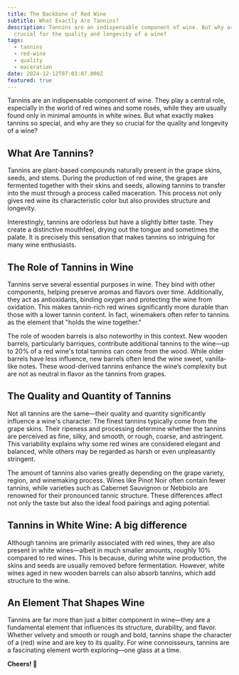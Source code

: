 ```yaml
---
title: The Backbone of Red Wine
subtitle: What Exactly Are Tannins?
description: Tannins are an indispensable component of wine. But why are they so
  crucial for the quality and longevity of a wine?
tags:
  - tannins
  - red-wine
  - quality
  - maceration
date: 2024-12-12T07:03:07.000Z
featured: true
---
```


Tannins are an indispensable component of wine. They play a central role, especially in the world of red wines and some rosés, while they are usually found only in minimal amounts in white wines. But what exactly makes tannins so special, and why are they so crucial for the quality and longevity of a wine?

## **What Are Tannins?**

Tannins are plant-based compounds naturally present in the grape skins, seeds, and stems. During the production of red wine, the grapes are fermented together with their skins and seeds, allowing tannins to transfer into the must through a process called maceration. This process not only gives red wine its characteristic color but also provides structure and longevity.

Interestingly, tannins are odorless but have a slightly bitter taste. They create a distinctive mouthfeel, drying out the tongue and sometimes the palate. It is precisely this sensation that makes tannins so intriguing for many wine enthusiasts.

## **The Role of Tannins in Wine**

Tannins serve several essential purposes in wine. They bind with other components, helping preserve aromas and flavors over time. Additionally, they act as antioxidants, binding oxygen and protecting the wine from oxidation. This makes tannin-rich red wines significantly more durable than those with a lower tannin content. In fact, winemakers often refer to tannins as the element that "holds the wine together."

The role of wooden barrels is also noteworthy in this context. New wooden barrels, particularly barriques, contribute additional tannins to the wine—up to 20% of a red wine's total tannins can come from the wood. While older barrels have less influence, new barrels often lend the wine sweet, vanilla-like notes. These wood-derived tannins enhance the wine’s complexity but are not as neutral in flavor as the tannins from grapes.

## **The Quality and Quantity of Tannins**

Not all tannins are the same—their quality and quantity significantly influence a wine's character. The finest tannins typically come from the grape skins. Their ripeness and processing determine whether the tannins are perceived as fine, silky, and smooth, or rough, coarse, and astringent. This variability explains why some red wines are considered elegant and balanced, while others may be regarded as harsh or even unpleasantly stringent.

The amount of tannins also varies greatly depending on the grape variety, region, and winemaking process. Wines like Pinot Noir often contain fewer tannins, while varieties such as Cabernet Sauvignon or Nebbiolo are renowned for their pronounced tannic structure. These differences affect not only the taste but also the ideal food pairings and aging potential.

## **Tannins in White Wine: A big difference**

Although tannins are primarily associated with red wines, they are also present in white wines—albeit in much smaller amounts, roughly 10% compared to red wines. This is because, during white wine production, the skins and seeds are usually removed before fermentation. However, white wines aged in new wooden barrels can also absorb tannins, which add structure to the wine.

## **An Element That Shapes Wine**

Tannins are far more than just a bitter component in wine—they are a fundamental element that influences its structure, durability, and flavor. Whether velvety and smooth or rough and bold, tannins shape the character of a (red) wine and are key to its quality. For wine connoisseurs, tannins are a fascinating element worth exploring—one glass at a time.

**Cheers! 🍷**
